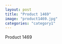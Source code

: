 ```yaml
---
layout: post
title: "Product 1469"
image: "product1469.jpg"
categories: "category1"
---
```

Product 1469
